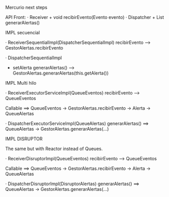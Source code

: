 Mercurio next steps

API Front:
	· Receiver
		+ void recibirEvento(Evento evento)
	· Dispatcher
		+ List<Mensaje> generarAlertas()

IMPL secuencial

· ReceiverSequentialImpl(DispatcherSequentialImpl)
recibirEvento --> GestorAlertas.recibirEvento

· DispatcherSequentialImpl
+ setAlerta
generarAlertas() --> GestorAlertas.generarAlertas(this.getAlerta())

IMPL Multi hilo

· ReceiverExecutorServiceImpl(QueueEventos)
recibirEvento --> QueueEventos

Callable ==> QueueEventos -> GestorAlertas.recibirEvento -> Alerta -> QueueAlertas

· DispatcherExecutorServiceImpl(QueueAlertas)
generarAlertas() ==> QueueAlertas -> GestorAlertas.generarAlertas(...)

IMPL DISRUPTOR

The same but with Reactor instead of Queues.

· ReceiverDisruptorImpl(QueueEventos)
recibirEvento --> QueueEventos

Callable ==> QueueEventos -> GestorAlertas.recibirEvento -> Alerta -> QueueAlertas

· DispatcherDisruptorImpl(DisruptorAlertas)
generarAlertas() ==> QueueAlertas -> GestorAlertas.generarAlertas(...)



